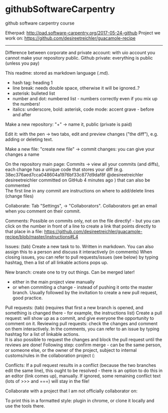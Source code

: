 # githubSoftwareCarpentry
github software carpentry course

Etherpad: http://pad.software-carpentry.org/2017-05-24-github
Project we work on: https://github.com/desireetreichler/guacamole-recipe
______________________________________________________________

Difference between corporate and private account: with uio account you cannot make your repository public. Github private: everything is public (unless you pay)

This readme: stored as markdown language (.md). 
* hash tag: heading 1
* line break: needs double space, otherwise it will be ignored..?
* asterisk: bulleted list
* number and dot: numbered list - numbers correctly even if you mix up the numbers!
* italics: underscore, bold: asterisk, code mode: accent grave - before and after


Make a new repository: 
"+"   -> name it, public (private is paid)

Edit it: with the pen -> two tabs, edit and preview changes ("the diff"), e.g. adding or deleting text. 

Make a new file: 
"create new file" -> commit changes: you can give your changes a name

On the repository main page: 
Commits -> view all your commits (and diffs), each change has a unique code that stores your diff (e.g.  38ec376aed7cca048604a1976bf33c877d9daf8f @desireetreichler desireetreichler committed on GitHub 4 minutes ago ) that can also be commented  
The first line in any commit are instructions on where to add/delete lines (change files)


Collaborate:
Tab "Settings", -> "Collaborators".
Collaborators get an email when you comment on their commit.

Comments: Possible on commits only, not on the file directly! - but you can click on the number in front of a line to create a link that points directly to that place in a file: 
https://github.com/desireetreichler/guacamole-recipe/blob/master/instructions#L4

Issues: (tab)
Create a new task to to. Written in markdown. You can also assign this to a person and discuss it interactively (in comments) 
When closing issues, you can refer to pull requests/issues (see below) by typing hashtag, then a list of all linkable actions pops up.

New branch: create one to try out things. Can be merged later!
* either in the main project view manually
* or when commiting a change - instead of pushing it onto the master branch. Usually followed by the invitation to create a new pull request, good practice.

Pull requests: (tab)
(requires that first a new branch is opened, and something is changed there - for example, the instructions list) 
Create a pull request: will show up as a commit, and give everyone the opportunity to comment on it. 
Reviewing pull requests: check the changes and comment on them interactively. In the comments, you can refer to an issue by typing hashtag for a list of linkable actions.  
It is also possible to request the changes and block the pull request until the reviews are done!
Following step: confirm merge - can be the same person, or someone else, or the owner of the project, subject to internal customs/rules in the collaboration project (:

Conflicts: If a pull request results in a conflict (because the two branches edit the same line), this ought to be resolved - there is an option to do this in an editor (link comes up), manually. If ignored, some remaining conflict text (lots of >>> and ===) will stay in the file!


Collaborate with a project that I am not officially collaborator on:




To print this in a formatted style: plugin in chrome, or clone it locally and use the tools there.
